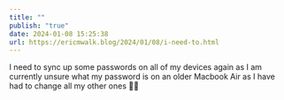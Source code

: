 ```yaml
---
title: ""
publish: "true"
date: 2024-01-08 15:25:38
url: https://ericmwalk.blog/2024/01/08/i-need-to.html
---
```


I need to sync up some passwords on all of my devices again as I am currently unsure what my password is on an older Macbook Air as I have had to change all my other ones 🤦‍♂️